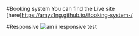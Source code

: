 #Booking system
You can find the Live site [here]https://amyz1ng.github.io/Booking-system-/

#Responsive
![am i responsive test](https://github.com/Amyz1ng/Booking-system-/assets/124196828/27ad7597-2122-4edd-a0d3-b033bc1b9a81)

